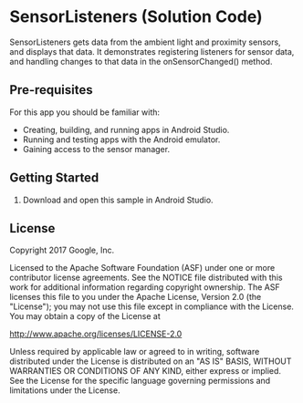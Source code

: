 SensorListeners (Solution Code)
===============================

SensorListeners gets data from the ambient light and proximity sensors, and 
displays that data.  It demonstrates registering listeners for sensor data,
and handling changes to that data in the onSensorChanged() method.  

Pre-requisites
--------------

For this app you should be familiar with:
* Creating, building, and running apps in Android Studio.
* Running and testing apps with the Android emulator.
* Gaining access to the sensor manager.  

Getting Started
---------------

1. Download and open this sample in Android Studio.

License
-------

Copyright 2017 Google, Inc.

Licensed to the Apache Software Foundation (ASF) under one or more contributor
license agreements.  See the NOTICE file distributed with this work for
additional information regarding copyright ownership.  The ASF licenses this
file to you under the Apache License, Version 2.0 (the "License"); you may not
use this file except in compliance with the License.  You may obtain a copy of
the License at

  http://www.apache.org/licenses/LICENSE-2.0

Unless required by applicable law or agreed to in writing, software
distributed under the License is distributed on an "AS IS" BASIS, WITHOUT
WARRANTIES OR CONDITIONS OF ANY KIND, either express or implied.  See the
License for the specific language governing permissions and limitations under
the License.